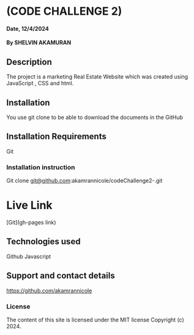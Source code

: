 # (CODE CHALLENGE 2)

#### Date, 12/4/2024

#### By SHELVIN AKAMURAN

## Description
The project is a marketing Real Estate Website which was created using JavaScript , CSS and html.

## Installation
You use git clone to be able to download the documents in the GitHub

## Installation Requirements
Git

### Installation instruction
 Git clone git@github.com:akamrannicole/codeChallenge2-.git


# Live Link
[Git](gh-pages link)

## Technologies used

Github
Javascript

## Support and contact details
https://github.com/akamrannicole

### License
The content of this site is licensed under the MIT license
Copyright (c) 2024.
